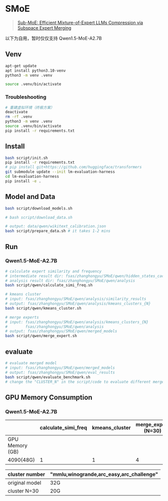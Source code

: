 # SMoE
> [Sub-MoE: Efficient Mixture-of-Expert LLMs Compression via Subspace Expert Merging](https://arxiv.org/abs/2506.23266)

以下为自用，暂时仅仅支持 Qwen1.5-MoE-A2.7B
## Venv
```bash
apt-get update
apt install python3.10-venv
python3 -m venv .venv

source .venv/bin/activate
```
### Troubleshooting
```bash
# 重建虚拟环境（终极方案）
deactivate
rm -rf .venv
python3 -m venv .venv
source .venv/bin/activate
pip install -r requirements.txt
```

## Install
```bash
bash script/init.sh
pip install -r requirements.txt
# pip install git+https://github.com/huggingface/transformers
git submodule update --init lm-evaluation-harness
cd lm-evaluation-harness
pip install -e .
```

## Model and Data
```bash
bash script/download_models.sh

# bash script/download_data.sh

# output: data/qwen/wikitext_calibration.json
bash script/prepare_data.sh # it takes 1-2 mins
```

## Run
### Qwen1.5-MoE-A2.7B
```bash
# calculate expert similarity and frequency
# intermediate result dir: fsas/zhanghongyu/SMoE/qwen/hidden_states_cache
# analysis result dir: fsas/zhanghongyu/SMoE/qwen/analysis
bash script/qwen/calculate_simi_freq.sh
```

```bash
# kmeans cluster
# input: fsas/zhanghongyu/SMoE/qwen/analysis/similarity_results
# output: fsas/zhanghongyu/SMoE/qwen/analysis/kmeans_clusters_{N}
bash script/qwen/kmeans_cluster.sh
```

```bash
# merge experts
# input: fsas/zhanghongyu/SMoE/qwen/analysis/kmeans_clusters_{N}
#        fsas/zhanghongyu/SMoE/qwen/analysis
# output: fsas/zhanghongyu/SMoE/qwen/merged_models
bash script/qwen/merge_expert.sh
```

## evaluate
```bash
# evaluate merged model
# input: fsas/zhanghongyu/SMoE/qwen/merged_models
# output: fsas/zhanghongyu/SMoE/qwen/eval_results
bash script/qwen/evaluate_benchmark.sh
# change the "CLUSTER_N" in the script/code to evaluate different merged models
```

## GPU Memory Consumption
### Qwen1.5-MoE-A2.7B
|  | calculate_simi_freq | kmeans_cluster | merge_expert (N=30) | merge_expert (N=60) |evaluate (N=30) |
|-------|---------------------|----------------|---------------------|------------------|-------------------|
| GPU Memory (GB) |                     |                |     |    110G            |                  |
| 4090(48G)   | 1 | 1 | 4 | 1 |


| cluster number                    | "mmlu,winogrande,arc_easy,arc_challenge"|
|--------------------------|-----------------------------------------|
| original model         | 32G                                     |
| cluster N=30            | 20G                                     |
